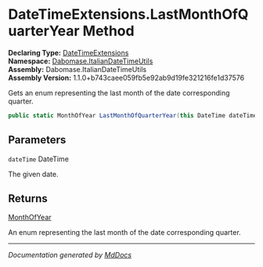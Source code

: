 ﻿<!--  
  <auto-generated>   
    The contents of this file were generated by a tool.  
    Changes to this file may be list if the file is regenerated  
  </auto-generated>   
-->

# DateTimeExtensions.LastMonthOfQuarterYear Method

**Declaring Type:** [DateTimeExtensions](../index.md)  
**Namespace:** [Dabomase.ItalianDateTimeUtils](../../index.md)  
**Assembly:** Dabomase.ItalianDateTimeUtils  
**Assembly Version:** 1.1.0+b743caee059fb5e92ab9d19fe321216fe1d37576

Gets an enum representing the last month of the date corresponding quarter.

```csharp
public static MonthOfYear LastMonthOfQuarterYear(this DateTime dateTime);
```

## Parameters

`dateTime`  DateTime

The given date.

## Returns

[MonthOfYear](../../DateTimeEnums/MonthOfYear/index.md)

An enum representing the last month of the date corresponding quarter.

___

*Documentation generated by [MdDocs](https://github.com/ap0llo/mddocs)*
